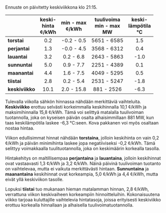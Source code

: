 Ennuste on päivitetty keskiviikkona klo 21:15.

|          | keski-<br>hinta<br>¢/kWh | min - max<br>¢/kWh | tuulivoima<br>min - max<br>MW | keski-<br>lämpötila<br>°C |
|:-------------|:----------------:|:----------------:|:-------------:|:-------------:|
| **torstai**  |       0.2        |     -0.2 - 0.5   |   5651 - 6585 |      1.5      |
| **perjantai**|       1.3        |     -0.0 - 4.5   |   3568 - 6312 |      0.4      |
| **lauantai** |       3.2        |     0.2 - 6.8    |   2643 - 5863 |     -1.0      |
| **sunnuntai**|       5.0        |     0.9 - 7.7    |   2251 - 4389 |      0.1      |
| **maanantai**|       4.4        |     1.6 - 7.5    |   4049 - 5295 |      0.5      |
| **tiistai**  |       2.8        |     0.2 - 5.4    |   2531 - 5247 |     -1.8      |
| **keskiviikko**|     10.1       |     2.0 - 15.8   |    881 - 2526 |     -6.3      |

Tulevalla viikolla sähkön hinnassa nähdään merkittäviä vaihteluita. **Keskiviikko** erottuu selvästi korkeimmalla keskihinnalla 10,1 ¢/kWh ja maksimihinnalla 15,8 ¢/kWh. Tämä voi selittyä matalalla tuulivoiman tuotannolla, joka on kyseisen päivän osalta alhaisimmillaan 881 MW, kun taas keskilämpötila laskee -6,3 °C:seen. Kova pakkanen voi myös osaltaan nostaa hintaa.

Viikon edullisimmat hinnat nähdään **torstaina**, jolloin keskihinta on vain 0,2 ¢/kWh ja päivän minimihinta laskee jopa negatiiviseksi -0,2 ¢/kWh. Tämä selittyy voimakkaalla tuulituotannolla, joka on keskimäärin korkealla tasolla.

Hintakehitys on maltillisempaa **perjantaina** ja **lauantaina**, jolloin keskihinnat ovat vastaavasti 1,3 ¢/kWh ja 3,2 ¢/kWh. Näinä päivinä tuulivoiman tuotanto on vaihtelevaa, mutta ei vaikuta merkittävästi hintaan. **Sunnuntaina** ja **maanantaina** keskihinnat ovat korkeampia, 5,0 ¢/kWh ja 4,4 ¢/kWh, mutta eivät yllä keskiviikon tasolle.

Lopuksi **tiistai** tuo mukanaan hieman matalamman hinnan, 2,8 ¢/kWh, verrattuna viikon keskivaiheen korkeampiin hinnoitteluihin. Kokonaisuutena viikko tarjoaa kuluttajille vaihtelevia hintatasoja, joissa erityisesti keskiviikko erottuu korkealla hinnallaan ja alhaisella tuulivoimatuotannolla.